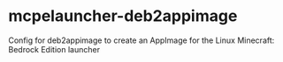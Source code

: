 # mcpelauncher-deb2appimage
Config for deb2appimage to create an AppImage for the Linux Minecraft: Bedrock Edition launcher
